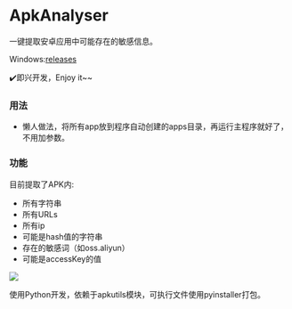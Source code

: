 # ApkAnalyser

一键提取安卓应用中可能存在的敏感信息。

Windows:[releases](https://github.com/TheKingOfDuck/ApkAnalyser/releases/download/1.0/apkAnalyser.zip)

✔️即兴开发，Enjoy it~~

### 用法

* 懒人做法，将所有app放到程序自动创建的apps目录，再运行主程序就好了，不用加参数。

### 功能
目前提取了APK内:
* 所有字符串
* 所有URLs
* 所有ip
* 可能是hash值的字符串
* 存在的敏感词（如oss.aliyun）
* 可能是accessKey的值

![](https://blog.gzsec.org/post-images/1582291987982.png)

  
  使用Python开发，依赖于apkutils模块，可执行文件使用pyinstaller打包。
